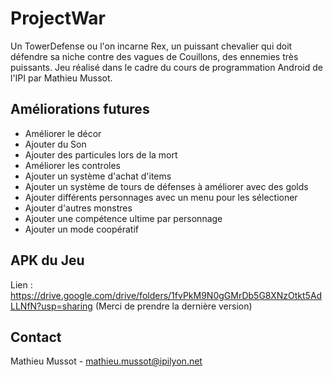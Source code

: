 # ProjectWar
Un TowerDefense ou l'on incarne Rex, un puissant chevalier qui doit défendre sa niche contre des vagues de Couillons, des ennemies très puissants.
Jeu réalisé dans le cadre du cours de programmation Android de l'IPI par Mathieu Mussot.

## Améliorations futures
- Améliorer le décor
- Ajouter du Son
- Ajouter des particules lors de la mort
- Améliorer les controles
- Ajouter un système d'achat d'items
- Ajouter un système de tours de défenses à améliorer avec des golds
- Ajouter différents personnages avec un menu pour les sélectioner
- Ajouter d'autres monstres
- Ajouter une compétence ultime par personnage
- Ajouter un mode coopératif

## APK du Jeu
Lien : https://drive.google.com/drive/folders/1fvPkM9N0gGMrDb5G8XNzOtkt5AdLLNfN?usp=sharing
(Merci de prendre la dernière version)

## Contact
Mathieu Mussot - mathieu.mussot@ipilyon.net
